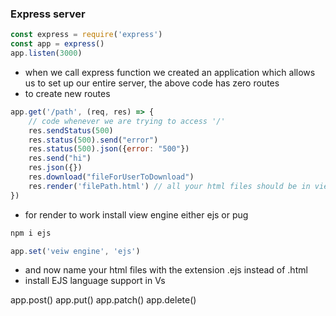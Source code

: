 ### Express server
```js
const express = require('express')
const app = express()
app.listen(3000)
```
- when we call express function we created an application which allows us to set up our entire server, the above code has zero routes
- to create new routes
```js
app.get('/path', (req, res) => {
    // code whenever we are trying to access '/'
    res.sendStatus(500)
    res.status(500).send("error")
    res.status(500).json({error: "500"})
    res.send("hi")
    res.json({})
    res.download("fileForUserToDownload")
    res.render('filePath.html') // all your html files should be in views folder
})
```
- for render to work install view engine either ejs or pug
```bash
npm i ejs
```
```js
app.set('veiw engine', 'ejs')
```
- and now name your html files with the extension .ejs instead of .html
- install EJS language support in Vs

app.post()
app.put()
app.patch()
app.delete()